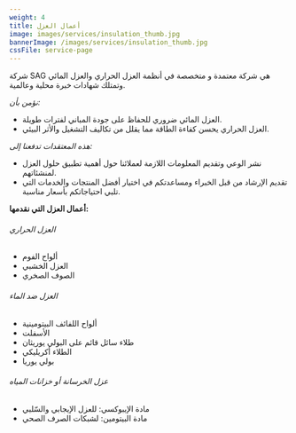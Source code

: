 ```yaml
---
weight: 4
title: أعمال العزل
image: images/services/insulation_thumb.jpg
bannerImage: /images/services/insulation_thumb.jpg
cssFile: service-page
---
```


شركة  SAG  هي شركة معتمدة و  متخصصة في أنظمة العزل الحراري والعزل المائي وتمتلك شهادات خبرة محلية وعالمية.
<!--more-->

*نؤمن بأن:*

- العزل المائي ضروري للحفاظ على جودة المباني لفترات طويلة.
- العزل الحراري يحسن كفاءة الطاقة مما يقلل من تكاليف التشغيل والأثر البيئي.

*هذه المعتقدات تدفعنا إلى:*

- نشر الوعي وتقديم المعلومات اللازمة لعملائنا حول أهمية تطبيق حلول العزل لمنشئاتهم.
- تقديم الإرشاد من قبل الخبراء ومساعدتكم في اختيار أفضل المنتجات والخدمات التي تلبي احتياجاتكم بأسعار مناسبة.

**أعمال العزل التي نقدمها:**

###### العزل الحراري

- ألواح الفوم
- العزل الخشبي
- الصوف الصخري

###### العزل ضد الماء

- ألواح اللفائف البيتومينية
- الأسفلت
- طلاء سائل قائم على البولي يوريثان
- الطلاء أكريليكي
- بولي يوريا
  
###### عزل الخرسانة أو  خزانات المياه

- مادة الإيبوكسي: للعزل الإيجابي والسّلبي
- مادة البيتومين: لشبكات الصرف الصحي
